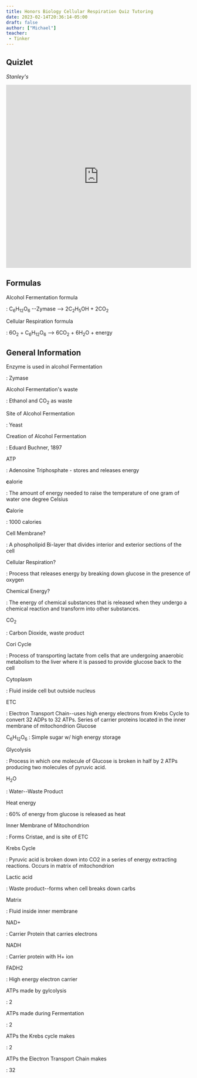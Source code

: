 ```yaml
---
title: Honors Biology Cellular Respiration Quiz Tutoring
date: 2023-02-14T20:36:14-05:00
draft: false
author: ["Michael"]
teacher:
 - Tinker
---
```

## Quizlet
*Stanley's*

<iframe src="https://quizlet.com/774628344/flashcards/embed?i=3g62kn&x=1jj1" height="500" width="100%" style="border:0"></iframe>

## Formulas

Alcohol Fermentation formula

: C<sub>6</sub>H<sub>12</sub>O<sub>6</sub> --Zymase --> 2C<sub>2</sub>H<sub>5</sub>OH + 2CO<sub>2</sub> 

Cellular Respiration formula

: 6O<sub>2</sub> + C<sub>6</sub>H<sub>12</sub>O<sub>6</sub> --> 6CO<sub>2</sub> + 6H<sub>2</sub>O + energy

## General Information

Enzyme is used in alcohol Fermentation

: Zymase

Alcohol Fermentation's waste

: Ethanol and CO<sub>2</sub> as waste

Site of Alcohol Fermentation

: Yeast

Creation of Alcohol Fermentation

: Eduard Buchner, 1897

ATP

: Adenosine Triphosphate - stores and releases energy

**c**alorie

: The amount of energy needed to raise the temperature of one gram of water one degree Celsius

**C**alorie

: 1000 calories

Cell Membrane? 

: A phospholipid Bi-layer that divides interior and exterior sections of the cell

Cellular Respiration?

: Process that releases energy by breaking down glucose in the presence of oxygen

Chemical Energy?

: The energy of chemical substances that is released when they undergo a chemical reaction and transform into other substances. 

CO<sub>2</sub>

: Carbon Dioxide, waste product

Cori Cycle

: Process of transporting lactate from cells that are undergoing anaerobic metabolism to the liver where it is passed to provide glucose back to the cell

Cytoplasm

: Fluid inside cell but outside nucleus

ETC

: Electron Transport Chain--uses high energy electrons from Krebs Cycle to convert 32 ADPs to 32 ATPs. Series of carrier proteins located in the inner membrane of mitochondrion
Glucose

C<sub>6</sub>H<sub>12</sub>O<sub>6</sub>
: Simple sugar w/ high energy storage

Glycolysis

: Process in which one molecule of Glucose is broken in half by 2 ATPs producing two molecules of pyruvic acid. 

H<sub>2</sub>O

: Water--Waste Product

Heat energy

: 60% of energy from glucose is released as heat

Inner Membrane of Mitochondrion

: Forms Cristae, and is site of ETC

Krebs Cycle

: Pyruvic acid is broken down into CO2 in a series of energy extracting reactions. Occurs in matrix of mitochondrion 

Lactic acid

: Waste product--forms when cell breaks down carbs

Matrix

: Fluid inside inner membrane

NAD+ 

: Carrier Protein that carries electrons

NADH 

: Carrier protein with H+ ion

FADH2

: High energy electron carrier 


ATPs made by gylcolysis

: 2

ATPs made during Fermentation

: 2 

ATPs the Krebs cycle makes 

: 2

ATPs the Electron Transport Chain makes 

: 32
